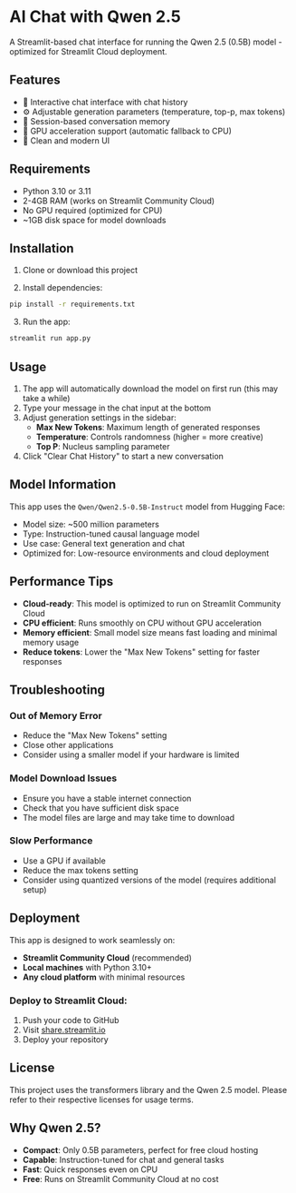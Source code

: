 # AI Chat with Qwen 2.5

A Streamlit-based chat interface for running the Qwen 2.5 (0.5B) model - optimized for Streamlit Cloud deployment.

## Features

- 🤖 Interactive chat interface with chat history
- ⚙️ Adjustable generation parameters (temperature, top-p, max tokens)
- 💾 Session-based conversation memory
- 🚀 GPU acceleration support (automatic fallback to CPU)
- 🎨 Clean and modern UI

## Requirements

- Python 3.10 or 3.11
- 2-4GB RAM (works on Streamlit Community Cloud)
- No GPU required (optimized for CPU)
- ~1GB disk space for model downloads

## Installation

1. Clone or download this project

2. Install dependencies:
```bash
pip install -r requirements.txt
```

3. Run the app:
```bash
streamlit run app.py
```

## Usage

1. The app will automatically download the model on first run (this may take a while)
2. Type your message in the chat input at the bottom
3. Adjust generation settings in the sidebar:
   - **Max New Tokens**: Maximum length of generated responses
   - **Temperature**: Controls randomness (higher = more creative)
   - **Top P**: Nucleus sampling parameter
4. Click "Clear Chat History" to start a new conversation

## Model Information

This app uses the `Qwen/Qwen2.5-0.5B-Instruct` model from Hugging Face:
- Model size: ~500 million parameters
- Type: Instruction-tuned causal language model
- Use case: General text generation and chat
- Optimized for: Low-resource environments and cloud deployment

## Performance Tips

- **Cloud-ready**: This model is optimized to run on Streamlit Community Cloud
- **CPU efficient**: Runs smoothly on CPU without GPU acceleration
- **Memory efficient**: Small model size means fast loading and minimal memory usage
- **Reduce tokens**: Lower the "Max New Tokens" setting for faster responses

## Troubleshooting

### Out of Memory Error
- Reduce the "Max New Tokens" setting
- Close other applications
- Consider using a smaller model if your hardware is limited

### Model Download Issues
- Ensure you have a stable internet connection
- Check that you have sufficient disk space
- The model files are large and may take time to download

### Slow Performance
- Use a GPU if available
- Reduce the max tokens setting
- Consider using quantized versions of the model (requires additional setup)

## Deployment

This app is designed to work seamlessly on:
- **Streamlit Community Cloud** (recommended)
- **Local machines** with Python 3.10+
- **Any cloud platform** with minimal resources

### Deploy to Streamlit Cloud:
1. Push your code to GitHub
2. Visit [share.streamlit.io](https://share.streamlit.io)
3. Deploy your repository

## License

This project uses the transformers library and the Qwen 2.5 model. Please refer to their respective licenses for usage terms.

## Why Qwen 2.5?

- **Compact**: Only 0.5B parameters, perfect for free cloud hosting
- **Capable**: Instruction-tuned for chat and general tasks
- **Fast**: Quick responses even on CPU
- **Free**: Runs on Streamlit Community Cloud at no cost

